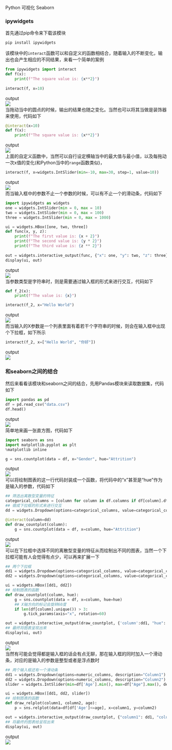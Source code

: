 Python 可视化 Seaborn
<a name="Y1hGW"></a>
### ipywidgets
首先通过pip命令来下载该模块
```bash
pip install ipywidgets
```
该模块中的`interact`函数可以和自定义的函数相结合，随着输入的不断变化，输出也会产生相应的不同结果，来看一个简单的案例
```python
from ipywidgets import interact
def f(x):
    print(f"The square value is: {x**2}")
    
interact(f, x=10)
```
output<br />![](./img/1650864563722-7f415342-69f2-49eb-bc81-f979e6aa8ab3.png)<br />当拖动当中的圆点的时候，输出的结果也随之变化。当然也可以将其当做是装饰器来使用，代码如下
```python
@interact(x=10)
def f(x):
    print(f"The square value is: {x**2}")
```
output<br />![](./img/1650864563752-dcdb1eb0-f780-49f9-b8d3-94e53d0da178.gif)<br />上面的自定义函数中，当然可以自行设定横轴当中的最大值与最小值，以及每拖动一次x值的变化(和Python当中的`range`函数类似)，
```python
interact(f, x=widgets.IntSlider(min=-10, max=30, step=1, value=10))
```
output<br />![](./img/1650864563780-cbe96076-1ace-4c1b-9d9b-0dca2a0b3905.gif)<br />而当输入框中的参数不止一个参数的时候，可以有不止一个的滑动条，代码如下
```python
import ipywidgets as widgets
one = widgets.IntSlider(min = 0, max = 10)
two = widgets.IntSlider(min = 0, max = 100)
three = widgets.IntSlider(min = 0, max = 1000)

ui = widgets.HBox([one, two, three])
def func(x, y, z):
    print(f"The first value is: {x + 2}")
    print(f"The second value is: {y * 2}")
    print(f"The third value is: {z ** 2}")
    
out = widgets.interactive_output(func, {"x": one, "y": two, "z": three})
display(ui, out)
```
output<br />![](./img/1650864563830-d6ac46ab-dedf-43b8-976d-2b75c4686804.gif)<br />当参数类型是字符串时，则是需要通过输入框的形式来进行交互，代码如下
```python
def f_2(x):
    print(f"The value is: {x}")

interact(f_2, x="Hello World")
```
output<br />![](./img/1650864563805-56a6ad20-0da7-47a5-9f59-143eef614733.png)<br />而当输入的X参数是一个列表里面有着若干个字符串的时候，则会在输入框中出现个下拉框，如下所示
```python
interact(f_2, x=["Hello World", "你好"])
```
output<br />![](./img/1650864564045-a9c02965-0b1d-42ae-8866-c97efafcd770.gif)
<a name="BFns6"></a>
### 和seaborn之间的结合
然后来看看该模块和seaborn之间的结合，先用Pandas模块来读取数据集，代码如下
```python
import pandas as pd
df = pd.read_csv("data.csv")
df.head()
```
output<br />![](./img/1650864564056-ba5d24bc-27db-4ecf-9640-9f87d2b4849d.png)<br />简单地来画一张直方图，代码如下
```python
import seaborn as sns
import matplotlib.pyplot as plt
%matplotlib inline

g = sns.countplot(data = df, x="Gender", hue="Attrition")
```
output<br />![](./img/1650864564089-b12e9873-6368-4b78-bad4-a4de0cd90767.png)<br />可以将绘制图表的这一行代码封装成一个函数，将代码中的“x”甚至是“hue”作为是输入的参数，代码如下
```python
## 筛选出离散型变量的特征
categorical_columns = [column for column in df.columns if df[column].dtype == "object"]
## 做成下拉框的形式来进行交互
dd = widgets.Dropdown(options=categorical_columns, value=categorical_columns[0], description="Select a column")

@interact(column=dd)
def draw_countplot(column):
    g = sns.countplot(data = df, x=column, hue="Attrition")
```
output<br />![](./img/1650864564087-45def23b-18e5-4b26-abb2-a6f1f262b6d7.gif)<br />可以在下拉框中选择不同的离散型变量的特征从而绘制出不同的图表，当然一个下拉框可能有人会觉得有点少，可以再来扩展一下
```python
## 两个下拉框
dd1 = widgets.Dropdown(options=categorical_columns, value=categorical_columns[0], description="Column")
dd2 = widgets.Dropdown(options=categorical_columns, value=categorical_columns[0], description="Hue")

ui = widgets.HBox([dd1, dd2])
## 绘制图表的函数
def draw_countplot(column, hue):
    g = sns.countplot(data = df, x=column, hue=hue)
    ## X轴方向的标记会旋转60度
    if len(df[column].unique()) > 3:
        g.tick_params(axis="x", rotation=60)

out = widgets.interactive_output(draw_countplot, {'column':dd1, "hue": dd2})
## 最终将图表呈现出来
display(ui, out)

```
output<br />![](./img/1650864564234-872162c1-081f-4746-bda7-d076bec30e5e.gif)<br />当然有可能会觉得都是输入框的话会有点无聊，那在输入框的同时加入一个滑动条，对应的是输入的参数是整型或者是浮点数时
```python
## 两个输入框还有一个滑动条
dd1 = widgets.Dropdown(options=numeric_columns, description="Column1")
dd2 = widgets.Dropdown(options=numeric_columns, description="Column2")
slider = widgets.IntSlider(min=df['Age'].min(), max=df["Age"].max(), description="Max Age")

ui = widgets.HBox([dd1, dd2, slider])
## 绘制图表的函数
def draw_relplot(column1, column2, age):
    p = sns.relplot(data=df[df['Age']<=age], x=column1, y=column2)

out = widgets.interactive_output(draw_countplot, {"column1": dd1, "column2": dd2, "age": slider})
## 将最终的图表给呈现出来
display(ui, out)
```
output<br />![](./img/1650864564388-7ac731b2-5d5e-4821-b858-67be5a029969.gif)
